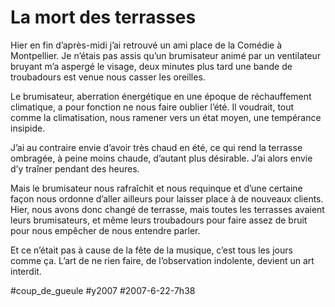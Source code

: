 # La mort des terrasses

Hier en fin d’après-midi j’ai retrouvé un ami place de la Comédie à Montpellier. Je n’étais pas assis qu’un brumisateur animé par un ventilateur bruyant m’a aspergé le visage, deux minutes plus tard une bande de troubadours est venue nous casser les oreilles.

Le brumisateur, aberration énergétique en une époque de réchauffement climatique, a pour fonction ne nous faire oublier l’été. Il voudrait, tout comme la climatisation, nous ramener vers un état moyen, une tempérance insipide.

J’ai au contraire envie d’avoir très chaud en été, ce qui rend la terrasse ombragée, à peine moins chaude, d’autant plus désirable. J’ai alors envie d’y traîner pendant des heures.

Mais le brumisateur nous rafraîchit et nous requinque et d’une certaine façon nous ordonne d’aller ailleurs pour laisser place à de nouveaux clients. Hier, nous avons donc changé de terrasse, mais toutes les terrasses avaient leurs brumisateurs, et même leurs troubadours pour faire assez de bruit pour nous empêcher de nous entendre parler.

Et ce n’était pas à cause de la fête de la musique, c’est tous les jours comme ça. L’art de ne rien faire, de l’observation indolente, devient un art interdit.

#coup_de_gueule #y2007 #2007-6-22-7h38
